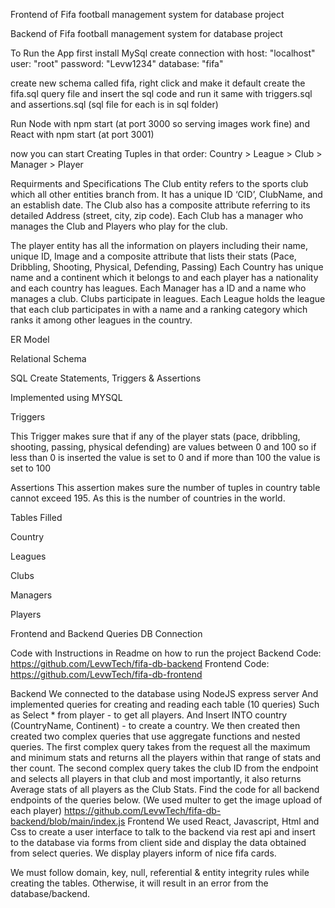 Frontend of Fifa football management system for database project

Backend of Fifa football management system for database project

To Run the App first install MySql create connection with host: "localhost" user: "root" password: "Levw1234" database: "fifa"

create new schema called fifa, right click and make it default create the fifa.sql query file and insert the sql code and run it same with triggers.sql and assertions.sql (sql file for each is in sql folder)

Run Node with npm start (at port 3000 so serving images work fine) and React with npm start (at port 3001)

now you can start Creating Tuples in that order: Country > League > Club > Manager > Player


Requirments and Specifications
The Club entity refers to the sports club which all other entities branch from. It has a unique ID ‘CID’, ClubName, and an establish date. The Club also has a composite attribute referring to its detailed Address (street, city, zip code). Each Club has a manager who manages the Club and Players who play for the club.

The player entity has all the information on players including their name, unique ID, Image and a   composite attribute that lists their stats (Pace, Dribbling, Shooting, Physical, Defending, Passing)
Each Country has unique name and a  continent which it belongs to and each player has a nationality and each country has leagues.
Each Manager has a ID and a name who manages a club. Clubs participate in leagues.
Each League holds the league that each club participates in with a name and a ranking category which ranks it among other leagues in the country.








ER Model










Relational Schema















SQL Create Statements, Triggers & Assertions

Implemented using MYSQL


 

















Triggers

This Trigger makes sure that if any of the player stats (pace, dribbling, shooting, passing, physical defending) are values between 0 and 100 so if less than 0 is inserted the value is set to 0 and if more than 100 the value is set to 100

 

Assertions
This assertion makes sure the number of tuples in country table cannot exceed 195. As this is the number of countries in the world.






Tables Filled

Country
  

Leagues
 

Clubs
 

Managers
 

Players











Frontend and Backend Queries DB Connection

Code with Instructions in Readme on how to run the project
Backend Code: https://github.com/LevwTech/fifa-db-backend
Frontend Code: https://github.com/LevwTech/fifa-db-frontend

Backend
We connected to the database using NodeJS express server
And implemented queries for creating and reading each table (10 queries)
Such as 
Select * from player - to get all players.
And 
Insert INTO country (CountryName, Continent) - to create a country.
We then created then created two complex queries that use aggregate functions and nested queries.
The first complex query takes from the request all the maximum and minimum stats and returns all the players within that range of stats and ther count.
The second complex query takes the club ID from the endpoint and selects all players in that club and most importantly, it also returns Average stats of all players as the Club Stats.
Find the code for all backend endpoints of the queries below. (We used multer to get the image upload of each player)
https://github.com/LevwTech/fifa-db-backend/blob/main/index.js
Frontend
We used React, Javascript, Html and Css to create a user interface to talk to the backend via rest api and insert to the database via forms from client side and display the data obtained from select queries. We display players inform of nice fifa cards.

 
 
We must follow domain, key, null, referential & entity integrity rules while creating the tables. Otherwise, it will result in an error from the database/backend.
















